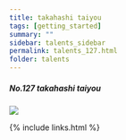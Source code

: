 ```yaml
---
title: takahashi taiyou
tags: [getting_started]
summary: ""
sidebar: talents_sidebar
permalink: talents_127.html
folder: talents
---
```



##### No.127 takahashi taiyou

![](https://yt3.ggpht.com/ytc/AKedOLR900lneAbT7vcZR4Qjtn91fsIAAQ-1yI81_b9l=s176-c-k-c0x00ffffff-no-rj)





{% include links.html %}
